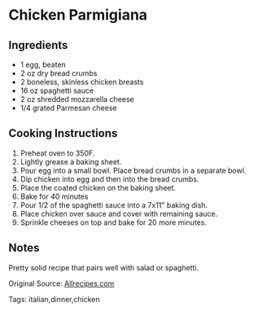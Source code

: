 # Chicken Parmigiana

## Ingredients

* 1 egg, beaten
* 2 oz dry bread crumbs
* 2 boneless, skinless chicken breasts
* 16 oz spaghetti sauce
* 2 oz shredded mozzarella cheese
* 1/4 grated Parmesan cheese

## Cooking Instructions

1. Preheat oven to 350F. 
2. Lightly grease a baking sheet.
3. Pour egg into a small bowl. Place bread crumbs in a separate bowl.
4. Dip chicken into egg and then into the bread crumbs.
5. Place the coated chicken on the baking sheet.
6. Bake for 40 minutes
7. Pour 1/2 of the spaghetti sauce into a 7x11" baking dish.
8. Place chicken over sauce and cover with remaining sauce.
9. Sprinkle cheeses on top and bake for 20 more minutes.

## Notes

Pretty solid recipe that pairs well with salad or spaghetti.

Original Source: [Allrecipes.com](https://www.allrecipes.com/recipe/8975/chicken-parmigiana/)

Tags: italian,dinner,chicken
